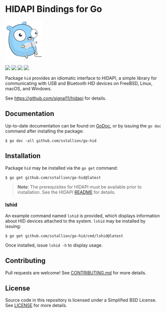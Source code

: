 # HIDAPI Bindings for Go

![](.github/images/gopher.png)

[![](https://travis-ci.org/sstallion/go-hid.svg?branch=master)][1]
[![](https://godoc.org/github.com/sstallion/go-hid?status.svg)][2]
[![](https://goreportcard.com/badge/github.com/sstallion/go-hid)][3]
[![](https://img.shields.io/github/license/sstallion/go-hid.svg)][4]

Package `hid` provides an idiomatic interface to HIDAPI, a simple library for
communicating with USB and Bluetooth HID devices on FreeBSD, Linux, macOS, and
Windows.

See https://github.com/signal11/hidapi for details.

## Documentation

Up-to-date documentation can be found on [GoDoc][2], or by issuing the `go doc`
command after installing the package:

    $ go doc -all github.com/sstallion/go-hid

## Installation

Package `hid` may be installed via the `go get` command:

    $ go get github.com/sstallion/go-hid@latest

>**Note**: The prerequisites for HIDAPI must be available prior to installation.
> See the HIDAPI [README][5] for details.

### lshid

An example command named `lshid` is provided, which displays information about
HID devices attached to the system. `lshid` may be installed by issuing:

    $ go get github.com/sstallion/go-hid/cmd/lshid@latest

Once installed, issue `lshid -h` to display usage.

## Contributing

Pull requests are welcome! See [CONTRIBUTING.md][6] for more details.

## License

Source code in this repository is licensed under a Simplified BSD License. See
[LICENSE][6] for more details.

[1]: https://travis-ci.org/sstallion/go-hid
[2]: https://godoc.org/github.com/sstallion/go-hid
[3]: https://goreportcard.com/report/github.com/sstallion/go-hid
[4]: https://github.com/sstallion/go-hid/blob/master/LICENSE
[5]: https://github.com/signal11/hidapi/blob/master/README.txt
[6]: https://github.com/sstallion/go-hid/blob/master/CONTRIBUTING.md
